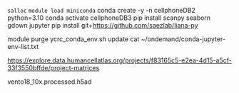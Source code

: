 ```salloc```
```module load miniconda```
conda create -y -n cellphoneDB2 python=3.10
conda activate cellphoneDB3
pip install scanpy seaborn gdown jupyter 
pip install git+https://github.com/saezlab/liana-py

module purge
ycrc_conda_env.sh update
cat ~/ondemand/conda-jupyter-env-list.txt

https://explore.data.humancellatlas.org/projects/f83165c5-e2ea-4d15-a5cf-33f3550bffde/project-matrices

vento18_10x.processed.h5ad
